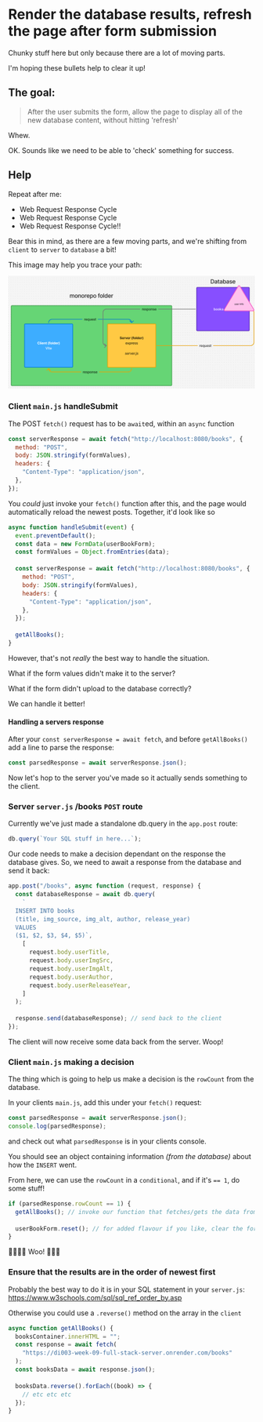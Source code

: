 # Render the database results, refresh the page after form submission

Chunky stuff here but only because there are a lot of moving parts.

I'm hoping these bullets help to clear it up!

## The goal:

> After the user submits the form, allow the page to display all of the new database content, without hitting 'refresh'

Whew.

OK. Sounds like we need to be able to 'check' something for success.

## Help

Repeat after me:

- Web Request Response Cycle
- Web Request Response Cycle
- Web Request Response Cycle!!

Bear this in mind, as there are a few moving parts, and we're shifting from `client` to `server` to `database` a bit!

This image may help you trace your path:

![showing the setup and relationships of the client, server and db](client-server-db.png)

### Client `main.js` handleSubmit

The POST `fetch()` request has to be `await`ed, within an `async` function

```js
const serverResponse = await fetch("http://localhost:8080/books", {
  method: "POST",
  body: JSON.stringify(formValues),
  headers: {
    "Content-Type": "application/json",
  },
});
```

You _could_ just invoke your `fetch()` function after this, and the page would automatically reload the newest posts. Together, it'd look like so

```js
async function handleSubmit(event) {
  event.preventDefault();
  const data = new FormData(userBookForm);
  const formValues = Object.fromEntries(data);

  const serverResponse = await fetch("http://localhost:8080/books", {
    method: "POST",
    body: JSON.stringify(formValues),
    headers: {
      "Content-Type": "application/json",
    },
  });

  getAllBooks();
}
```

However, that's not _really_ the best way to handle the situation.

What if the form values didn't make it to the server?

What if the form didn't upload to the database correctly?

We can handle it better!

#### Handling a servers response

After your `const serverResponse = await fetch`, and before `getAllBooks()` add a line to parse the response:

```js
const parsedResponse = await serverResponse.json();
```

Now let's hop to the server you've made so it actually sends something to the client.

### Server `server.js` /books `POST` route

Currently we've just made a standalone db.query in the `app.post` route:

```js
db.query(`Your SQL stuff in here...`);
```

Our code needs to make a decision dependant on the response the database gives. So, we need to await a response from the database and send it back:

```js
app.post("/books", async function (request, response) {
  const databaseResponse = await db.query(
    `
  INSERT INTO books 
  (title, img_source, img_alt, author, release_year) 
  VALUES 
  ($1, $2, $3, $4, $5)`,
    [
      request.body.userTitle,
      request.body.userImgSrc,
      request.body.userImgAlt,
      request.body.userAuthor,
      request.body.userReleaseYear,
    ]
  );

  response.send(databaseResponse); // send back to the client
});
```

The client will now receive some data back from the server. Woop!

### Client `main.js` making a decision

The thing which is going to help us make a decision is the `rowCount` from the database.

In your clients `main.js`, add this under your `fetch()` request:

```js
const parsedResponse = await serverResponse.json();
console.log(parsedResponse);
```

and check out what `parsedResponse` is in your clients console.

You should see an object containing information _(from the database)_ about how the `INSERT` went.

From here, we can use the `rowCount` in a `conditional`, and if it's `== 1`, do some stuff!

```js
if (parsedResponse.rowCount == 1) {
  getAllBooks(); // invoke our function that fetches/gets the data from the database and renders it to the page

  userBookForm.reset(); // for added flavour if you like, clear the form, because it was a success!
}
```

🤙🤙🤙🫠 Woo! 🎉🎉🎉

### Ensure that the results are in the order of newest first

Probably the best way to do it is in your SQL statement in your `server.js`:
https://www.w3schools.com/sql/sql_ref_order_by.asp

Otherwise you could use a `.reverse()` method on the array in the `client`

```js
async function getAllBooks() {
  booksContainer.innerHTML = "";
  const response = await fetch(
    "https://di003-week-09-full-stack-server.onrender.com/books"
  );
  const booksData = await response.json();

  booksData.reverse().forEach((book) => {
    // etc etc etc
  });
}
```
